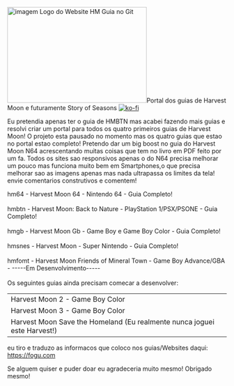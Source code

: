 <img src="https://i.ibb.co/z6TshqZ/logo-harvest-moon.gif" alt="imagem Logo do Website HM Guia no Git" width="320" height="220" />Portal dos guias de Harvest Moon e futuramente Story of Seasons
[![ko-fi](https://ko-fi.com/img/githubbutton_sm.svg)](https://ko-fi.com/R6R2X8VD2)

Eu pretendia apenas ter o guia de HMBTN mas acabei fazendo mais guias e resolvi criar um portal para todos os quatro primeiros guias de Harvest Moon! O projeto esta pausado no momento mas os quatro guias que estao no portal estao completo! Pretendo dar um big boost no guia do Harvest Moon N64 acrescentando muitas coisas que tem no livro em PDF feito por um fa. Todos os sites sao responsivos apenas o do N64 precisa melhorar um pouco mas funciona muito bem em Smartphones,o que precisa melhorar sao as imagens apenas mas nada ultrapassa os limites da tela! envie comentarios construtivos e comentem!

hm64 - Harvest Moon 64 - Nintendo 64 - Guia Completo!
<br />
<br />
hmbtn - Harvest Moon: Back to Nature - PlayStation 1/PSX/PSONE - Guia Completo!
<br />
<br />
hmgb - Harvest Moon Gb - Game Boy e Game Boy Color - Guia Completo!
<br />
<br />
hmsnes - Harvest Moon - Super Nintendo - Guia Completo!
<br />
<br />
hmfomt - Harvest Moon Friends of Mineral Town - Game Boy Advance/GBA - -----Em Desenvolvimento-----
<br />
<br />
Os seguintes guias ainda precisam comecar a desenvolver:
<table>
  <tr>
    <td>Harvest Moon 2 - Game Boy Color</td>
  </tr>
  <tr>
    <td>Harvest Moon 3 - Game Boy Color</td>
  </tr>
  <tr>
    <td>Harvest Moon Save the Homeland (Eu realmente nunca joguei este Harvest!)</td>
  </tr>
</table>

eu tiro e traduzo as informacos que coloco nos guias/Websites
daqui: https://fogu.com

Se alguem quiser e puder doar eu agradeceria muito mesmo! Obrigado mesmo!
